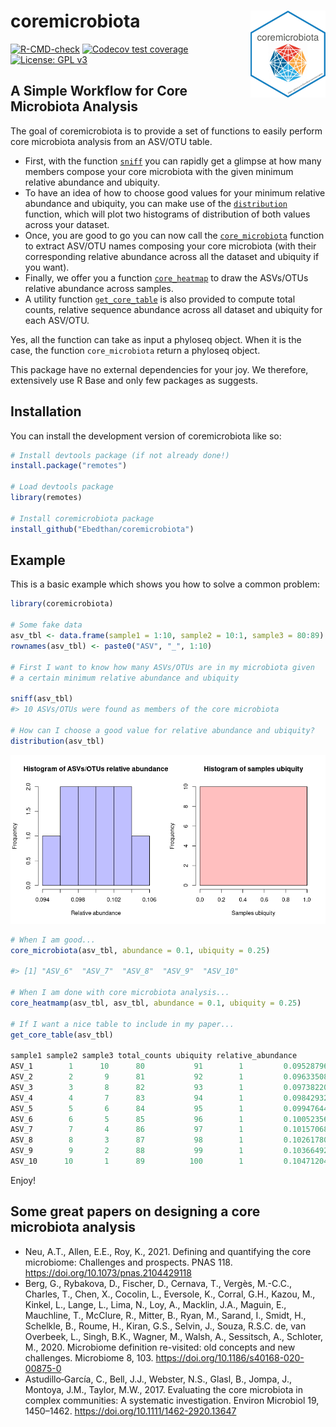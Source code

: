 # coremicrobiota <img src="man/figures/logo.png" align="right" width="120" />

<!-- badges: start -->
[![R-CMD-check](https://github.com/Ebedthan/coremicrobiota/workflows/R-CMD-check/badge.svg)](https://github.com/Ebedthan/coremicrobiota/actions)
[![Codecov test coverage](https://codecov.io/gh/Ebedthan/coremicrobiota/branch/main/graph/badge.svg)](https://app.codecov.io/gh/Ebedthan/coremicrobiota?branch=main)
[![License: GPL v3](https://img.shields.io/badge/License-GPLv3-blue.svg)](https://www.gnu.org/licenses/gpl-3.0)
<!-- badges: end -->

## A Simple Workflow for Core Microbiota Analysis

The goal of coremicrobiota is to provide a set of functions to easily perform core
microbiota analysis from an ASV/OTU table.

*  First, with the function [`sniff`](https://ebedthan.github.io/coremicrobiota/reference/sniff.html) you can rapidly get a glimpse at how many 
members compose your core microbiota with the given minimum relative abundance and
ubiquity. 
*  To have an idea of how to choose good values for your minimum relative abundance and ubiquity, you can make use of the [`distribution`](https://ebedthan.github.io/coremicrobiota/reference/distribution.html) function, which will
plot two histograms of distribution of both values across your dataset. 
*  Once, you are good to go you can now call the [`core_microbiota`](https://ebedthan.github.io/coremicrobiota/reference/core_microbiota.html) function to extract ASV/OTU names 
composing your core microbiota (with their corresponding relative abundance across 
all the dataset and ubiquity if you want). 
*  Finally, we offer you a function [`core_heatmap`](https://ebedthan.github.io/coremicrobiota/reference/core_heatmap.html) to draw the ASVs/OTUs relative abundance across samples.
*  A utility function [`get_core_table`](https://ebedthan.github.io/coremicrobiota/reference/get_core_table.html) is also provided to compute total counts,
relative sequence abundance across all dataset and ubiquity for each ASV/OTU.

Yes, all the function can take as input a phyloseq object. When it is the case,
the function `core_microbiota` return a phyloseq object.

This package have no external dependencies for your joy. We therefore,
extensively use R Base and only few packages as suggests.

## Installation

You can install the development version of coremicrobiota like so:

``` r
# Install devtools package (if not already done!)
install.package("remotes")

# Load devtools package
library(remotes)

# Install coremicrobiota package
install_github("Ebedthan/coremicrobiota")
```

## Example

This is a basic example which shows you how to solve a common problem:

``` r
library(coremicrobiota)

# Some fake data
asv_tbl <- data.frame(sample1 = 1:10, sample2 = 10:1, sample3 = 80:89)
rownames(asv_tbl) <- paste0("ASV", "_", 1:10)

# First I want to know how many ASVs/OTUs are in my microbiota given
# a certain minimum relative abundance and ubiquity

sniff(asv_tbl)
#> 10 ASVs/OTUs were found as members of the core microbiota

# How can I choose a good value for relative abundance and ubiquity?
distribution(asv_tbl)
```
<img src="man/figures/distribution.png" />

```r
# When I am good...
core_microbiota(asv_tbl, abundance = 0.1, ubiquity = 0.25)

#> [1] "ASV_6"  "ASV_7"  "ASV_8"  "ASV_9"  "ASV_10"

# When I am done with core microbiota analysis...
core_heatmamp(asv_tbl, asv_tbl, abundance = 0.1, ubiquity = 0.25)

# If I want a nice table to include in my paper...
get_core_table(asv_tbl)

sample1 sample2 sample3 total_counts ubiquity relative_abundance
ASV_1        1      10      80           91        1         0.09528796
ASV_2        2       9      81           92        1         0.09633508
ASV_3        3       8      82           93        1         0.09738220
ASV_4        4       7      83           94        1         0.09842932
ASV_5        5       6      84           95        1         0.09947644
ASV_6        6       5      85           96        1         0.10052356
ASV_7        7       4      86           97        1         0.10157068
ASV_8        8       3      87           98        1         0.10261780
ASV_9        9       2      88           99        1         0.10366492
ASV_10      10       1      89          100        1         0.10471204
```

Enjoy!

## Some great papers on designing a core microbiota analysis

*  Neu, A.T., Allen, E.E., Roy, K., 2021. Defining and quantifying the core microbiome: Challenges and prospects. PNAS 118. https://doi.org/10.1073/pnas.2104429118
*  Berg, G., Rybakova, D., Fischer, D., Cernava, T., Vergès, M.-C.C., Charles, T., Chen, X., Cocolin, L., Eversole, K., Corral, G.H., Kazou, M., Kinkel, L., Lange, L., Lima, N., Loy, A., Macklin, J.A., Maguin, E., Mauchline, T., McClure, R., Mitter, B., Ryan, M., Sarand, I., Smidt, H., Schelkle, B., Roume, H., Kiran, G.S., Selvin, J., Souza, R.S.C. de, van Overbeek, L., Singh, B.K., Wagner, M., Walsh, A., Sessitsch, A., Schloter, M., 2020. Microbiome definition re-visited: old concepts and new challenges. Microbiome 8, 103. https://doi.org/10.1186/s40168-020-00875-0
*  Astudillo‐García, C., Bell, J.J., Webster, N.S., Glasl, B., Jompa, J., Montoya, J.M., Taylor, M.W., 2017. Evaluating the core microbiota in complex communities: A systematic investigation. Environ Microbiol 19, 1450–1462. https://doi.org/10.1111/1462-2920.13647







